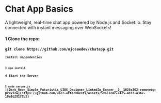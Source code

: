 ﻿<h1>Chat App Basics</h1>

<p>A lightweight, real-time chat app powered by Node.js and Socket.io. Stay connected with instant messaging over WebSockets!</p>
<h4>1 Clone the repo:<h4>
<code>git clone https://github.com/njosuedev/chatapp.git<code>
<h4>Install dependencies<h4>
<code>3 npm install</code>
<h4>4 Start the Server</h4>
<code>5 node server.js</code> 
![Dark_Neon_Simple_Futuristic_UIUX_Designer_LinkedIn_Banner__2__1020x362-removebg-preview](https://github.com/user-attachments/assets/59a51edc-2425-4837-a3b2-19a8d28172b5)



